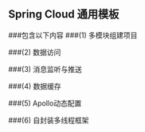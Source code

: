 ## Spring Cloud 通用模板
###包含以下内容
###(1) 多模块组建项目

###(2) 数据访问

###(3) 消息监听与推送

###(4) 数据缓存

###(5) Apollo动态配置

###(6) 自封装多线程框架